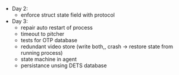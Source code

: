 - Day 2:
  - enforce struct state field with protocol
- Day 3:
  - repair auto restart of process
  - timeout to pitcher
  - tests for OTP database
  - redundant video store (write both,, crash -> restore state from running process)
  - state machine in agent
  - persistance unsing DETS database
